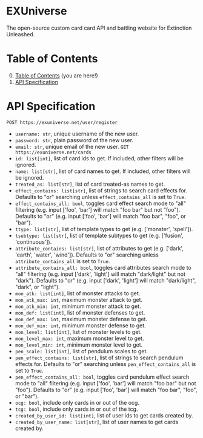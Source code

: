 
# EXUniverse
The open-source custom card card API and battling website for Extinction Unleashed.

# Table of Contents
0. [Table of Contents](#table-of-contents) (you are here!)
1. [API Specification](#api-specification)

# API Specification
`POST https://exuniverse.net/user/register`
 - `username: str`, unique username of the new user.
 - `password: str`, plain password of the new user.
 - `email: str`, unique email of the new user.
`GET https://exuniverse.net/cards`
 - `id: list[int]`, list of card ids to get. If included, other filters will be ignored.
 - `name: list[str]`, list of card names to get. If included, other filters will be ignored.
 - `treated_as: list[str]`, list of card treated-as names to get.
 - `effect_contains: list[str]`, list of strings to search card effects for. Defaults to "or" searching unless `effect_contains_all` is set to `True`.
 - `effect_contains_all: bool`, toggles card effect search mode to "all" filtering (e.g. input ['foo', 'bar'] will match "foo bar" but not "foo"). Defaults to "or" (e.g. input ['foo', 'bar'] will match "foo bar", "foo", or "bar").
 - `ttype: list[str]`, list of template types to get (e.g. ['monster', 'spell']).
 - `tsubtype: list[str]`, list of template subtypes to get (e.g. ['fusion', 'continuous']).
 - `attribute_contains: list[str]`, list of attributes to get (e.g. ['dark', 'earth', 'water', 'wind']). Defaults to "or" searching unless `attribute_contains_all` is set to `True`.
 - `attribute_contains_all: bool`, toggles card attributes search mode to "all" filtering (e.g. input ['dark', 'light'] will match "dark/light" but not "dark"). Defaults to "or" (e.g. input ['dark', 'light'] will match "dark/light", "dark", or "light").
 - `mon_atk: list[int]`, list of monster attacks to get.
 - `mon_atk_max: int`, maximum monster attack to get.
 - `mon_atk_min: int`, minimum monster attack to get.
 - `mon_def: list[int]`, list of monster defenses to get.
 - `mon_def_max: int`, maximum monster defense to get.
 - `mon_def_min: int`, minimum monster defense to get.
 - `mon_level: list[int]`, list of monster levels to get.
 - `mon_level_max: int`, maximum monster level to get.
 - `mon_level_min: int`, minimum monster level to get.
 - `pen_scale: list[int]`, list of pendulum scales to get.
 - `pen_effect_contains: list[str]`, list of strings to search pendulum effects for. Defaults to "or" searching unless `pen_effect_contains_all` is set to `True`.
 - `pen_effect_contains_all: bool`, toggles card pendulum effect search mode to "all" filtering (e.g. input ['foo', 'bar'] will match "foo bar" but not "foo"). Defaults to "or" (e.g. input ['foo', 'bar'] will match "foo bar", "foo", or "bar").
 - `ocg: bool`, include only cards in or out of the ocg.
 - `tcg: bool`, include only cards in or out of the tcg.
 - `created_by_user_id: list[int]`, list of user ids to get cards created by.
 - `created_by_user_name: list[str]`, list of user names to get cards created by.

